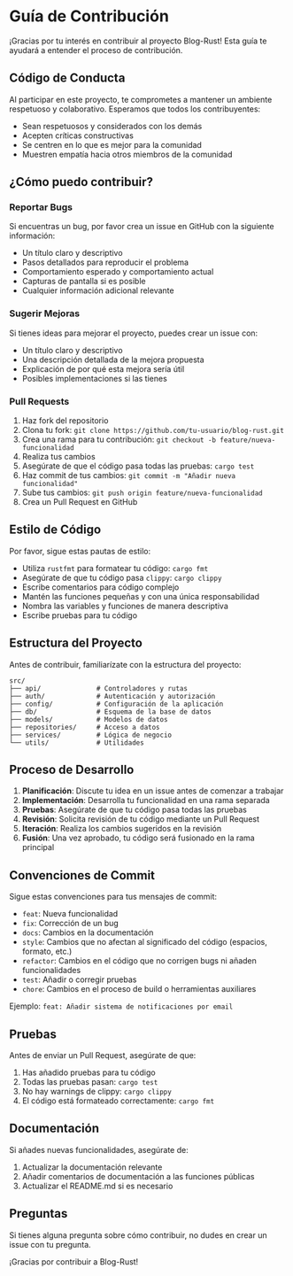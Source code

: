 # Guía de Contribución

¡Gracias por tu interés en contribuir al proyecto Blog-Rust! Esta guía te ayudará a entender el proceso de contribución.

## Código de Conducta

Al participar en este proyecto, te comprometes a mantener un ambiente respetuoso y colaborativo. Esperamos que todos los contribuyentes:

- Sean respetuosos y considerados con los demás
- Acepten críticas constructivas
- Se centren en lo que es mejor para la comunidad
- Muestren empatía hacia otros miembros de la comunidad

## ¿Cómo puedo contribuir?

### Reportar Bugs

Si encuentras un bug, por favor crea un issue en GitHub con la siguiente información:

- Un título claro y descriptivo
- Pasos detallados para reproducir el problema
- Comportamiento esperado y comportamiento actual
- Capturas de pantalla si es posible
- Cualquier información adicional relevante

### Sugerir Mejoras

Si tienes ideas para mejorar el proyecto, puedes crear un issue con:

- Un título claro y descriptivo
- Una descripción detallada de la mejora propuesta
- Explicación de por qué esta mejora sería útil
- Posibles implementaciones si las tienes

### Pull Requests

1. Haz fork del repositorio
2. Clona tu fork: `git clone https://github.com/tu-usuario/blog-rust.git`
3. Crea una rama para tu contribución: `git checkout -b feature/nueva-funcionalidad`
4. Realiza tus cambios
5. Asegúrate de que el código pasa todas las pruebas: `cargo test`
6. Haz commit de tus cambios: `git commit -m "Añadir nueva funcionalidad"`
7. Sube tus cambios: `git push origin feature/nueva-funcionalidad`
8. Crea un Pull Request en GitHub

## Estilo de Código

Por favor, sigue estas pautas de estilo:

- Utiliza `rustfmt` para formatear tu código: `cargo fmt`
- Asegúrate de que tu código pasa `clippy`: `cargo clippy`
- Escribe comentarios para código complejo
- Mantén las funciones pequeñas y con una única responsabilidad
- Nombra las variables y funciones de manera descriptiva
- Escribe pruebas para tu código

## Estructura del Proyecto

Antes de contribuir, familiarízate con la estructura del proyecto:

```
src/
├── api/              # Controladores y rutas
├── auth/             # Autenticación y autorización
├── config/           # Configuración de la aplicación
├── db/               # Esquema de la base de datos
├── models/           # Modelos de datos
├── repositories/     # Acceso a datos
├── services/         # Lógica de negocio
└── utils/            # Utilidades
```

## Proceso de Desarrollo

1. **Planificación**: Discute tu idea en un issue antes de comenzar a trabajar
2. **Implementación**: Desarrolla tu funcionalidad en una rama separada
3. **Pruebas**: Asegúrate de que tu código pasa todas las pruebas
4. **Revisión**: Solicita revisión de tu código mediante un Pull Request
5. **Iteración**: Realiza los cambios sugeridos en la revisión
6. **Fusión**: Una vez aprobado, tu código será fusionado en la rama principal

## Convenciones de Commit

Sigue estas convenciones para tus mensajes de commit:

- `feat`: Nueva funcionalidad
- `fix`: Corrección de un bug
- `docs`: Cambios en la documentación
- `style`: Cambios que no afectan al significado del código (espacios, formato, etc.)
- `refactor`: Cambios en el código que no corrigen bugs ni añaden funcionalidades
- `test`: Añadir o corregir pruebas
- `chore`: Cambios en el proceso de build o herramientas auxiliares

Ejemplo: `feat: Añadir sistema de notificaciones por email`

## Pruebas

Antes de enviar un Pull Request, asegúrate de que:

1. Has añadido pruebas para tu código
2. Todas las pruebas pasan: `cargo test`
3. No hay warnings de clippy: `cargo clippy`
4. El código está formateado correctamente: `cargo fmt`

## Documentación

Si añades nuevas funcionalidades, asegúrate de:

1. Actualizar la documentación relevante
2. Añadir comentarios de documentación a las funciones públicas
3. Actualizar el README.md si es necesario

## Preguntas

Si tienes alguna pregunta sobre cómo contribuir, no dudes en crear un issue con tu pregunta.

¡Gracias por contribuir a Blog-Rust!
